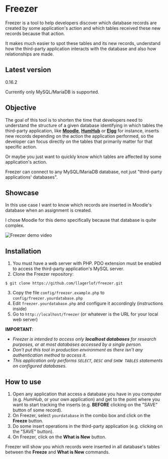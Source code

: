 # Freezer
Freezer is a tool to help developers discover which database records are created by some application's action and which tables received these new records because that action.

It makes much easier to spot these tables and its new records, understand how the third-party application interacts with the database and also how relationships are made.

## Latest version

0.16.2

Currently only MySQL/MariaDB is supported.

## Objective

The goal of this tool is to shorten the time that developers need to understand the structure of a given database identifying in which tables the third-party application, like [**Moodle**](https://moodle.org), [**HumHub**](https://www.humhub.com) or [**Elgg**](https://elgg.org) for instance, inserts new records depending on the action the application performed, so the developer can focus directly on the tables that primarily matter for that specific action.

Or maybe you just want to quickly know which tables are affected by some application's action.

Freezer can connect to any MySQL/MariaDB database, not just "third-party applications' databases".

## Showcase

In this use case I want to know which records are inserted in Moodle's database when an assignment is created.

I chose Moodle for this demo specifically because that database is quite complex.

![Freezer demo video](https://i.imgur.com/TgJOIfd.gif)

## Installation
1. You must have a web server with PHP. PDO extension must be enabled to access the third-party application's MySQL server.
2. Clone the Freezer repository:

```
$ git clone https://github.com/llagerlof/freezer.git
```

3. Copy the file `config/freezer.example.php` to `config/freezer.yourdatabase.php`
4. Edit `freezer.yourdatabase.php` and configure it accordingly (instructions inside)
5. Go to `http://localhost/freezer` (or whatever is the URL for your local web server)

**IMPORTANT**:
- *Freezer is intended to access only **localhost databases** for research purposes, or at most databases accessed by a single person.*
- *Don't put this tool in production environment as there isn't any authentication method to access it.*
- *This application only performs `SELECT`, `DESC` and `SHOW TABLES` statements on configured databases.*

## How to use
1. Open any application that access a database you have in you computer (e.g. *HumHub*, or your own application) and get to the point where you want to start tracking the inserts (e.g. **BEFORE** clicking on the "SAVE" button of some record).
2. On Freezer, select `yourdatabase` in the combo box and click on the **Freeze** button.
3. Do some insert operations in the third-party application (e.g. clicking on the "SAVE" button).
4. On Freezer, click on the **What is New** button.

Freezer will show you which records were inserted in all database's tables between the **Freeze** and **What is New** commands.
